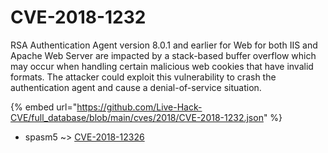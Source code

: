 # CVE-2018-1232

RSA Authentication Agent version 8.0.1 and earlier for Web for both IIS and Apache Web Server are impacted by a stack-based buffer overflow which may occur when handling certain malicious web cookies that have invalid formats. The attacker could exploit this vulnerability to crash the authentication agent and cause a denial-of-service situation.

{% embed url="https://github.com/Live-Hack-CVE/full_database/blob/main/cves/2018/CVE-2018-1232.json" %}


* spasm5 ~> [CVE-2018-12326](https://zeste.alice-snow.ru/2018/database/cve-2018-1232/cve-2018-12326-spasm5)